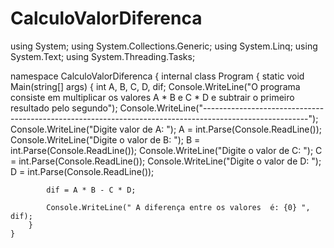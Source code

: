 # CalculoValorDiferenca
using System;
using System.Collections.Generic;
using System.Linq;
using System.Text;
using System.Threading.Tasks;

namespace CalculoValorDiferenca
{
    internal class Program
    {
        static void Main(string[] args)
        {
            int A, B, C, D, dif;
            Console.WriteLine("O programa consiste em multiplicar os valores A * B e C * D e subtrair o primeiro resultado pelo segundo");
            Console.WriteLine("--------------------------------------------------------------------------------------------------------");
            Console.WriteLine("Digite valor de A: ");
            A = int.Parse(Console.ReadLine());
            Console.WriteLine("Digite o valor de B: ");
            B = int.Parse(Console.ReadLine());
            Console.WriteLine("Digite o valor de C: ");
            C = int.Parse(Console.ReadLine());
            Console.WriteLine("Digite o valor de D: ");
            D = int.Parse(Console.ReadLine());

            dif = A * B - C * D;

            Console.WriteLine(" A diferença entre os valores  é: {0} ", dif);
        }
    }
